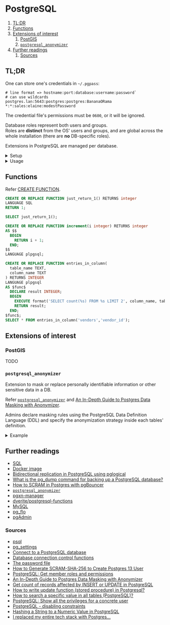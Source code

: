 # PostgreSQL

1. [TL;DR](#tldr)
1. [Functions](#functions)
1. [Extensions of interest](#extensions-of-interest)
   1. [PostGIS](#postgis)
   1. [`postgresql_anonymizer`](#postgresql_anonymizer)
1. [Further readings](#further-readings)
   1. [Sources](#sources)

## TL;DR

One can store one's credentials in `~/.pgpass`:

```plaintext
# line format => hostname:port:database:username:password`
# can use wildcards
postgres.lan:5643:postgres:postgres:BananaORama
*:*:sales:elaine:modestPassword
```

The credential file's permissions must be `0600`, or it will be ignored.

Database roles represent both users and groups.<br/>
Roles are **distinct** from the OS' users and groups, and are global across the whole installation (there are **no**
DB-specific roles).

Extensions in PostgreSQL are managed per database.

<details>
  <summary>Setup</summary>

```sh
# Installation.
brew install 'postgresql@16'
sudo dnf install 'postgresql' 'postgresql-server'
sudo zypper install 'postgresql15' 'postgresql15-server'

# Set the password in environment variables.
export PGPASSWORD='securePassword'

# Set up the credentials file.
cat <<EOF > ~/'.pgpass'
postgres.lan:5643:postgres:postgres:BananaORama
*:*:sales:elaine:modestPassword
EOF
chmod '600' ~/'.pgpass'

# Set up the per-user services file.
# do *not* use spaces around the '=' sign.
cat <<EOF > ~/'.pg_service.conf'
[prod]
host=prod.0123456789ab.eu-west-1.rds.amazonaws.com
port=5433
user=master
EOF
```

</details>

<details>
  <summary>Usage</summary>

```sh
# Connect to servers via CLI client.
# If not given:
# - the hostname defaults to 'localhost';
# - the port defaults to '5432';
# - the username defaults to the current user;
# - the 'sslmode' parameter defaults to 'prefer'.
psql 'my-db'
psql 'my-db' 'user'
psql 'postgres://host'
psql 'postgresql://host:5433/my-db?sslmode=require'
psql -U 'username' -d 'my-db' -h 'hostname' -p 'port' -W
psql --host 'host.fqnd' --port '5432' --username 'postgres' --database 'postgres' --password
psql "service=prod sslmode=disable"

# List available databases.
psql … --list

# Execute commands.
psql 'my-db' … -c 'select * from tableName;' -o 'out.file'
psql 'my-db' … -c 'select * from tableName;' -H
psql 'my-db' … -f 'commands.sql'

# Initialize a test DB.
pgbench -i 'test-db'
pgbench -i 'test-db' -h 'hostname' -p '5555' -U 'user'

# Create full backups of databases.
pg_dump -U 'postgres' -d 'sales' -F 'custom' -f 'sales.bak'
pg_dump --host 'host.fqnd' --port '5432' --username 'postgres' --dbname 'postgres' --password --schema-only
pg_dump … -T 'customers,orders' -t 'salespeople,performances'
pg_dump … -s --format 'custom'

# Dump users and groups to file
pg_dumpall -h 'host.fqnd' -p '5432' -U 'postgres' -l 'postgres' -W --roles-only --file 'roles.sql'
pg_dumpall -h 'host.fqnd' -p '5432' -U 'postgres' -l 'postgres' -Wrf 'roles.sql' --no-role-passwords

# Restore backups.
pg_restore -U 'postgres' -d 'sales' 'sales.bak'

# Execute commands from file
# E.g., restore from dump
psql -h 'host.fqnd' -U 'postgres' -d 'postgres' -W -f 'dump.sql' -e

# Generate scram-sha-256 hashes using only tools from PostgreSQL.
# Requires to actually create and delete users.
createuser 'dummyuser' -e --pwprompt && dropuser 'dummyuser'

# Generate scram-sha-256 hashes.
# Leverage https://github.com/supercaracal/scram-sha-256
scram-sha-256 'mySecretPassword'
```

```sql
-- Load extensions from the underlying operating system
-- They must be already installed on the instance
ALTER SYSTEM SET shared_preload_libraries = 'anon';
ALTER DATABASE postgres SET session_preload_libraries = 'anon';
```

</details>

## Functions

Refer [CREATE FUNCTION].

```sql
CREATE OR REPLACE FUNCTION just_return_1() RETURNS integer
LANGUAGE SQL
RETURN 1;

SELECT just_return_1();
```

```sql
CREATE OR REPLACE FUNCTION increment(i integer) RETURNS integer
AS $$
  BEGIN
    RETURN i + 1;
  END;
$$
LANGUAGE plpgsql;
```

```sql
CREATE OR REPLACE FUNCTION entries_in_column(
  table_name TEXT,
  column_name TEXT
) RETURNS INTEGER
LANGUAGE plpgsql
AS $func$
  DECLARE result INTEGER;
  BEGIN
    EXECUTE format('SELECT count(%s) FROM %s LIMIT 2', column_name, table_name) INTO result;
    RETURN result;
  END;
$func$;
SELECT * FROM entries_in_column('vendors','vendor_id');
```

## Extensions of interest

### PostGIS

TODO

### `postgresql_anonymizer`

Extension to mask or replace personally identifiable information or other sensitive data in a DB.

Refer [`postgresql_anonymizer`][postgresql_anonymizer] and [An In-Depth Guide to Postgres Data Masking with Anonymizer].

Admins declare masking rules using the PostgreSQL Data Definition Language (DDL) and specify the anonymization strategy
inside each tables' definition.

<details>
  <summary>Example</summary>

```sh
docker run --rm -d -e 'POSTGRES_PASSWORD=postgres' -p '6543:5432' 'registry.gitlab.com/dalibo/postgresql_anonymizer'
psql -h 'localhost' -p '6543' -U 'postgres' -d 'postgres' -W
```

```sql
=# SELECT * FROM people LIMIT 1;
 id | firstname | lastname |   phone
----+-----------+----------+------------
 T1 | Sarah     | Conor    | 0609110911

-- 1. Activate the dynamic masking engine
=# CREATE EXTENSION IF NOT EXISTS anon CASCADE;
=# SELECT anon.start_dynamic_masking();

-- 2. Declare a masked user
=# CREATE ROLE skynet LOGIN PASSWORD 'skynet';
=# SECURITY LABEL FOR anon ON ROLE skynet IS 'MASKED';

-- 3. Declare masking rules
=# SECURITY LABEL FOR anon ON COLUMN people.lastname IS 'MASKED WITH FUNCTION anon.fake_last_name()';
=# SECURITY LABEL FOR anon ON COLUMN people.phone IS 'MASKED WITH FUNCTION anon.partial(phone,2,$$******$$,2)';

-- 4. Connect with the masked user and test masking
=# \connect - skynet
=# SELECT * FROM people LIMIT 1;
 id | firstname | lastname |   phone
----+-----------+----------+------------
 T1 | Sarah     | Morris   | 06******11
```

</details>

## Further readings

- [SQL]
- [Docker image]
- [Bidirectional replication in PostgreSQL using pglogical]
- [What is the pg_dump command for backing up a PostgreSQL database?]
- [How to SCRAM in Postgres with pgBouncer]
- [`postgresql_anonymizer`][postgresql_anonymizer]
- [pgxn-manager]
- [dverite/postgresql-functions]
- [MySQL]
- [pg_flo]
- [pgAdmin]

### Sources

- [psql]
- [pg_settings]
- [Connect to a PostgreSQL database]
- [Database connection control functions]
- [The password file]
- [How to Generate SCRAM-SHA-256 to Create Postgres 13 User]
- [PostgreSQL: Get member roles and permissions]
- [An In-Depth Guide to Postgres Data Masking with Anonymizer]
- [Get count of records affected by INSERT or UPDATE in PostgreSQL]
- [How to write update function (stored procedure) in Postgresql?]
- [How to search a specific value in all tables (PostgreSQL)?]
- [PostgreSQL: Show all the privileges for a concrete user]
- [PostgreSQL - disabling constraints]
- [Hashing a String to a Numeric Value in PostgreSQL]
- [I replaced my entire tech stack with Postgres...]

<!--
  Reference
  ═╬═Time══
  -->

<!-- Knowledge base -->
[mysql]: mysql.md
[pg_flo]: pg_flo.md
[pgadmin]: pgadmin.md
[sql]: sql.md

<!-- Upstream -->
[create function]: https://www.postgresql.org/docs/current/sql-createfunction.html
[database connection control functions]: https://www.postgresql.org/docs/current/libpq-connect.html
[docker image]: https://github.com/docker-library/docs/blob/master/postgres/README.md
[pg_settings]: https://www.postgresql.org/docs/current/view-pg-settings.html
[psql]: https://www.postgresql.org/docs/current/app-psql.html
[the password file]: https://www.postgresql.org/docs/current/libpq-pgpass.html

<!-- Others -->
[an in-depth guide to postgres data masking with anonymizer]: https://thelinuxcode.com/postgresql-anonymizer-data-masking/
[bidirectional replication in postgresql using pglogical]: https://www.jamesarmes.com/2023/03/bidirectional-replication-postgresql-pglogical.html
[connect to a postgresql database]: https://www.postgresqltutorial.com/connect-to-postgresql-database/
[dverite/postgresql-functions]: https://github.com/dverite/postgresql-functions
[get count of records affected by insert or update in postgresql]: https://stackoverflow.com/questions/4038616/get-count-of-records-affected-by-insert-or-update-in-postgresql#78459743
[hashing a string to a numeric value in postgresql]: https://stackoverflow.com/questions/9809381/hashing-a-string-to-a-numeric-value-in-postgresql#69650940
[how to generate scram-sha-256 to create postgres 13 user]: https://stackoverflow.com/questions/68400120/how-to-generate-scram-sha-256-to-create-postgres-13-user
[how to scram in postgres with pgbouncer]: https://www.crunchydata.com/blog/pgbouncer-scram-authentication-postgresql
[how to search a specific value in all tables (postgresql)?]: https://stackoverflow.com/questions/5350088/how-to-search-a-specific-value-in-all-tables-postgresql/23036421#23036421
[how to write update function (stored procedure) in postgresql?]: https://stackoverflow.com/questions/21087710/how-to-write-update-function-stored-procedure-in-postgresql
[i replaced my entire tech stack with postgres...]: https://www.youtube.com/watch?v=3JW732GrMdg
[pgxn-manager]: https://github.com/pgxn/pgxn-manager
[postgresql - disabling constraints]: https://stackoverflow.com/questions/2679854/postgresql-disabling-constraints#2681413
[postgresql_anonymizer]: https://postgresql-anonymizer.readthedocs.io/en/stable/
[postgresql: get member roles and permissions]: https://www.cybertec-postgresql.com/en/postgresql-get-member-roles-and-permissions/
[postgresql: show all the privileges for a concrete user]: https://stackoverflow.com/questions/40759177/postgresql-show-all-the-privileges-for-a-concrete-user
[what is the pg_dump command for backing up a postgresql database?]: https://www.linkedin.com/advice/3/what-pgdump-command-backing-up-postgresql-ke2ef
